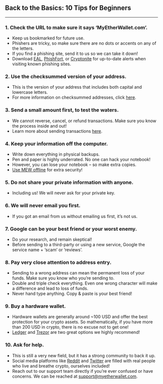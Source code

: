 ## Back to the Basics: 10 Tips for Beginners
***

### 1. Check the URL to make sure it says ‘MyEtherWallet.com’.
* Keep us bookmarked for future use.
* Phishers are tricky, so make sure there are no dots or accents on any of the letters.
* If you find a phishing site, send it to us so we can take it down!
* Download [EAL](), [PhishFort](), or [Cryptonite]() for up-to-date alerts when visiting known phishing sites.



### 2. Use the checksummed version of your address.
* This is the version of your address that includes both capital and lowercase letters.
* For more information on checksummed addresses, click [here]().



### 3. Send a small amount first, to test the waters.
* We cannot reverse, cancel, or refund transactions. Make sure you know the process inside and out!
* Learn more about sending transactions [here]().



### 4. Keep your information off the computer.
* Write down everything in physical backups.
* Pen and paper is highly underrated. No one can hack your notebook!
* However, you can lose your notebook – so make extra copies.
* [Use MEW offline]() for extra security!



### 5. Do not share your private information with anyone.
* Including us! We will never ask for your private key.



### 6. We will never email you first.
* If you got an email from us without emailing us first, it’s not us.



### 7. Google can be your best friend or your worst enemy.
* Do your research, and remain skeptical!
* Before sending to a third-party or using a new service, Google the service name + ‘scam’ or ‘reviews’.



### 8. Pay very close attention to address entry.
* Sending to a wrong address can mean the permanent loss of your funds. Make sure you know who you’re sending to.
* Double and triple check everything. Even one wrong character will make a difference and lead to loss of funds.
* Never hand type anything. Copy & paste is your best friend!



### 9. Buy a hardware wallet.
* Hardware wallets are generally around ~100 USD and offer the best protection for your crypto assets. So mathematically, if you have more than 200 USD in crypto, there is no excuse not to get one!
* [Ledger]() and [Trezor]() are two great options we highly recommend!



### 10. Ask for help.
* This is still a very new field, but it has a strong community to back it up.
* Social media platforms like [Reddit]() and [Twitter]() are filled with real people who live and breathe crypto, ourselves included!
* Reach out to our support team directly if you’re ever confused or have concerns. We can be reached at support@myetherwallet.com.